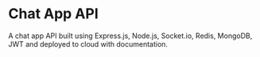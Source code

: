 # Chat App API
A chat app API built using Express.js, Node.js, Socket.io, Redis, MongoDB, JWT and deployed to cloud with documentation.
